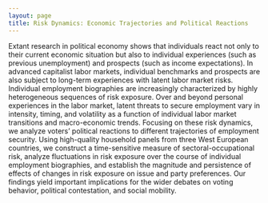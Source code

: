 ```yaml
---
layout: page
title: Risk Dynamics: Economic Trajectories and Political Reactions
---
```


Extant research in political economy shows that individuals react not only to their current economic situation but also to individual experiences (such as previous unemployment) and prospects (such as income expectations). In advanced capitalist labor markets, individual benchmarks and prospects are also subject to long-term experiences with latent labor market risks. Individual employment biographies are increasingly characterized by highly heterogeneous sequences of risk exposure. Over and beyond personal experiences in the labor market, latent threats to secure employment vary in intensity, timing, and volatility as a function of individual labor market transitions and macro-economic trends. Focusing on these risk dynamics, we analyze voters’ political reactions to different trajectories of employment security. Using high-quality household panels from three West European countries, we construct a time-sensitive measure of sectoral-occupational risk, analyze fluctuations in risk exposure over the course of individual employment biographies, and establish the magnitude and persistence of effects of changes in risk exposure on issue and party preferences. Our findings yield important implications for the wider debates on voting behavior, political contestation, and social mobility.
